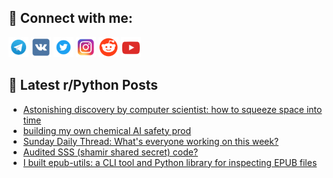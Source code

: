 ## 🔎 Connect with me:
[<img src="https://github.com/bullbesh/bullbesh/blob/main/images/Telegram.png" width="32" height="32" />](https://t.me/bullbesh)
[<img src="https://github.com/bullbesh/bullbesh/blob/main/images/VK.png" width="32" height="32" />](https://vk.com/bullbesh)
[<img src="https://github.com/bullbesh/bullbesh/blob/main/images/Twitter.png" width="32" height="32" />](https://twitter.com/bullbesh1)
[<img src="https://github.com/bullbesh/bullbesh/blob/main/images/Instagram.png" width="32" height="32" />](https://www.instagram.com/bullbesh)
[<img src="https://github.com/bullbesh/bullbesh/blob/main/images/Reddit.png" width="32" height="32" />](https://www.reddit.com/user/bullbesh)
[<img src="https://github.com/bullbesh/bullbesh/blob/main/images/YouTube.png" width="32" height="32" />](https://www.youtube.com/channel/UCtfjRs6uzgq5mfm8S06WTcg)

## 📕 Latest r/Python Posts
<!-- BLOG-POST-LIST:START -->
- [Astonishing discovery by computer scientist: how to squeeze space into time](https://www.reddit.com/r/Python/comments/1l63xae/astonishing_discovery_by_computer_scientist_how/)
- [building my own chemical AI safety prod](https://www.reddit.com/r/Python/comments/1l62y6r/building_my_own_chemical_ai_safety_prod/)
- [Sunday Daily Thread: What&#39;s everyone working on this week?](https://www.reddit.com/r/Python/comments/1l5yvhd/sunday_daily_thread_whats_everyone_working_on/)
- [Audited SSS &lpar;shamir shared secret&rpar; code?](https://www.reddit.com/r/Python/comments/1l5xtz5/audited_sss_shamir_shared_secret_code/)
- [I built epub-utils: a CLI tool and Python library for inspecting EPUB files](https://www.reddit.com/r/Python/comments/1l5ufkj/i_built_epubutils_a_cli_tool_and_python_library/)
<!-- BLOG-POST-LIST:END -->

